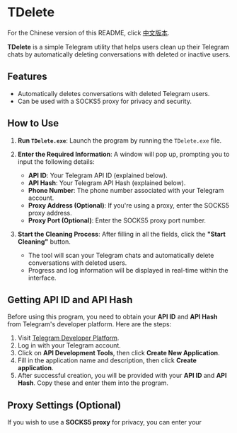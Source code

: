 # TDelete

For the Chinese version of this README, click [中文版本](README.zh.md).

**TDelete** is a simple Telegram utility that helps users clean up their Telegram chats by automatically deleting conversations with deleted or inactive users.

## Features
- Automatically deletes conversations with deleted Telegram users.
- Can be used with a SOCKS5 proxy for privacy and security.

## How to Use

1. **Run `TDelete.exe`**: Launch the program by running the `TDelete.exe` file.

2. **Enter the Required Information**: A window will pop up, prompting you to input the following details:
   - **API ID**: Your Telegram API ID (explained below).
   - **API Hash**: Your Telegram API Hash (explained below).
   - **Phone Number**: The phone number associated with your Telegram account.
   - **Proxy Address (Optional)**: If you're using a proxy, enter the SOCKS5 proxy address.
   - **Proxy Port (Optional)**: Enter the SOCKS5 proxy port number.

3. **Start the Cleaning Process**: After filling in all the fields, click the **"Start Cleaning"** button.
   - The tool will scan your Telegram chats and automatically delete conversations with deleted users.
   - Progress and log information will be displayed in real-time within the interface.

## Getting API ID and API Hash

Before using this program, you need to obtain your **API ID** and **API Hash** from Telegram's developer platform. Here are the steps:

1. Visit [Telegram Developer Platform](https://my.telegram.org/auth).
2. Log in with your Telegram account.
3. Click on **API Development Tools**, then click **Create New Application**.
4. Fill in the application name and description, then click **Create application**.
5. After successful creation, you will be provided with your **API ID** and **API Hash**. Copy these and enter them into the program.

## Proxy Settings (Optional)

If you wish to use a **SOCKS5 proxy** for privacy, you can enter your

